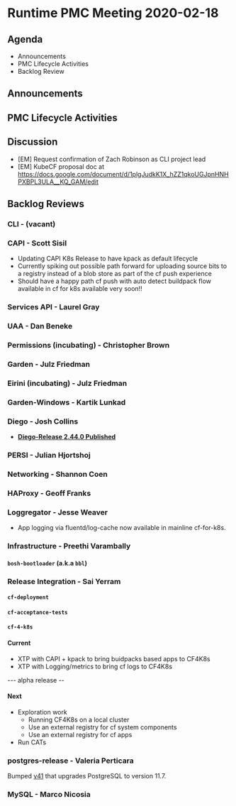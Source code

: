 # Runtime PMC Meeting 2020-02-18

## Agenda

* Announcements
* PMC Lifecycle Activities
* Backlog Review


## Announcements


## PMC Lifecycle Activities


## Discussion

- [EM] Request confirmation of Zach Robinson as CLI project lead
- [EM] KubeCF proposal doc at https://docs.google.com/document/d/1plgJudkK1X_hZZ1qkoUGJpnHNHPXBPL3ULA__KQ_GAM/edit

## Backlog Reviews

### CLI - (vacant)


### CAPI - Scott Sisil

- Updating CAPI K8s Release to have kpack as default lifecycle
- Currently spiking out possible path forward for uploading source bits to a registry instead of a blob store as part of the cf push experience
- Should have a happy path cf push with auto detect buildpack flow available in cf for k8s available very soon!!


### Services API - Laurel Gray


### UAA - Dan Beneke


### Permissions (incubating) - Christopher Brown


### Garden - Julz Friedman


### Eirini (incubating) - Julz Friedman


### Garden-Windows - Kartik Lunkad


### Diego - Josh Collins
- [**Diego-Release 2.44.0 Published**](https://github.com/cloudfoundry/diego-release/releases/tag/v2.44.0)

### PERSI - Julian Hjortshoj


### Networking - Shannon Coen


### HAProxy - Geoff Franks


### Loggregator - Jesse Weaver

- App logging via fluentd/log-cache now available in mainline cf-for-k8s.

### Infrastructure - Preethi Varambally

#### `bosh-bootloader` (a.k.a `bbl`)


### Release Integration - Sai Yerram

#### `cf-deployment`


#### `cf-acceptance-tests`


#### `cf-4-k8s`

#### Current
- XTP with CAPI + kpack to bring buidpacks based apps to CF4K8s
- XTP with Logging/metrics to bring cf logs to CF4K8s

--- alpha release --

#### Next
- Exploration work
  - Running CF4K8s on a local cluster
  - Use an external registry for cf system components
  - Use an external registry for cf apps
- Run CATs


### postgres-release - Valeria Perticara
Bumped [v41](https://github.com/cloudfoundry/postgres-release/releases/tag/v41) that upgrades PostgreSQL to version 11.7.

### MySQL - Marco Nicosia

